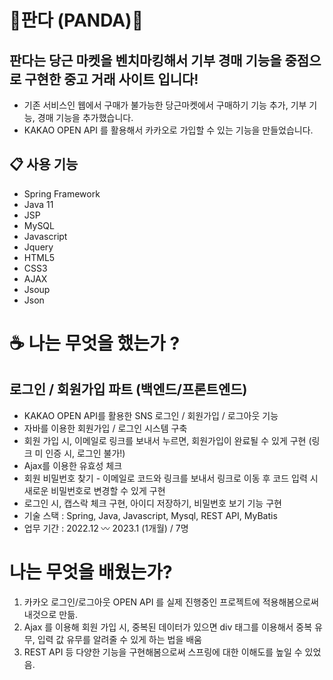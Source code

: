
# 🐼판다 (PANDA)🐼
## 판다는 당근 마켓을 벤치마킹해서 기부 경매 기능을 중점으로 구현한 중고 거래 사이트 입니다!
- 기존 서비스인 웹에서 구매가 불가능한 당근마켓에서 구매하기 기능 추가, 기부 기능, 경매 기능을 추가했습니다.
- KAKAO OPEN API 를 활용해서 카카오로 가입할 수 있는 기능을 만들었습니다. 



## 📋 사용 기능
- Spring Framework
- Java 11
- JSP
- MySQL
- Javascript
- Jquery
- HTML5
- CSS3
- AJAX
- Jsoup
- Json

# ☕️ 나는 무엇을 했는가 ?

## 로그인 / 회원가입 파트 (백엔드/프론트엔드) 
- KAKAO OPEN API를 활용한 SNS 로그인 / 회원가입 / 로그아웃 기능 
- 자바를 이용한 회원가입 / 로그인 시스템 구축
- 회원 가입 시, 이메일로 링크를 보내서 누르면, 회원가입이 완료될 수 있게 구현 (링크 미 인증 시, 로그인 불가!)
- Ajax를 이용한 유효성 체크 
- 회원 비밀번호 찾기 - 이메일로 코드와 링크를 보내서 링크로 이동 후 코드 입력 시 새로운 비밀번호로 변경할 수 있게 구현
- 로그인 시, 캡스락 체크 구현, 아이디 저장하기, 비밀번호 보기 기능 구현 
- 기술 스택 :  Spring, Java, Javascript, Mysql, REST API, MyBatis
- 업무 기간 : 2022.12 〰️ 2023.1 (1개월) / 7명

# 나는 무엇을 배웠는가?

1. 카카오 로그인/로그아웃 OPEN API 를 실제 진행중인 프로젝트에 적용해봄으로써 내것으로 만듦. 
2. Ajax 를 이용해 회원 가입 시, 중복된 데이터가 있으면 div 태그를 이용해서 중복 유무, 입력 값 유무를 알려줄 수 있게 하는 법을 배움 
3. REST API 등 다양한 기능을 구현해봄으로써 스프링에 대한 이해도를 높일 수 있었음.
